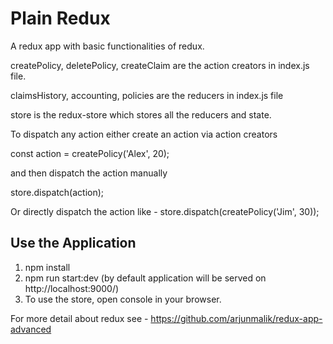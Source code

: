# Plain Redux

A redux app with basic functionalities of redux.

createPolicy, deletePolicy, createClaim are the action creators in index.js file.

claimsHistory, accounting, policies are the reducers in index.js file

store is the redux-store which stores all the reducers and state.

To dispatch any action either create an action via action creators

const action = createPolicy('Alex', 20);

and then dispatch the action manually 

store.dispatch(action);

Or directly dispatch the action like - store.dispatch(createPolicy('Jim', 30));

Use the Application
--------------------
1. npm install
2. npm run start:dev (by default application will be served on http://localhost:9000/)
3. To use the store, open console in your browser.

For more detail about redux see - https://github.com/arjunmalik/redux-app-advanced
